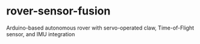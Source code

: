# rover-sensor-fusion
Arduino-based autonomous rover with servo-operated claw, Time-of-Flight sensor, and IMU integration
